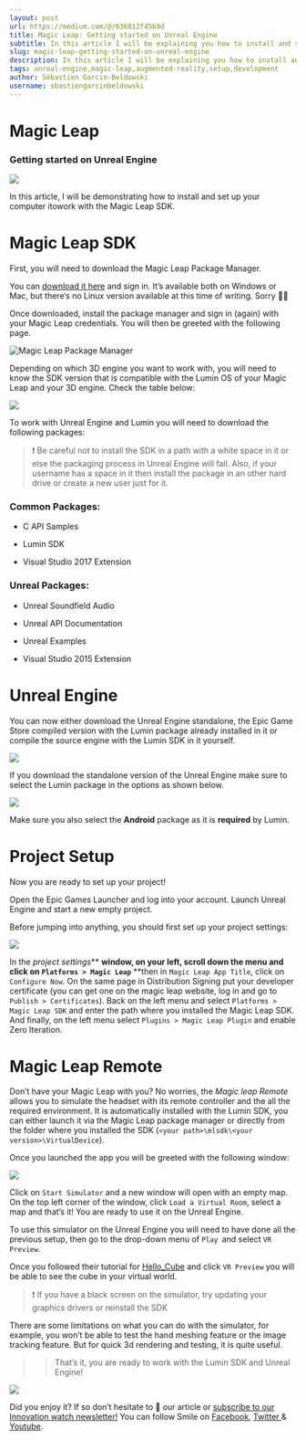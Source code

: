 ```yaml
---
layout: post
url: https://medium.com/@/636812f45b9d
title: Magic Leap: Getting started on Unreal Engine
subtitle: In this article I will be explaining you how to install and setup your computer in order to work with the Magic Leap SDK.
slug: magic-leap-getting-started-on-unreal-engine
description: In this article I will be explaining you how to install and setup your computer in order to work with the Magic Leap SDK.
tags: unreal-engine,magic-leap,augmented-reality,setup,development
author: Sébastien Garcin-Beldowski
username: sbastiengarcinbeldowski
---
```


# Magic Leap

### Getting started on Unreal Engine

![](/assets/images/posts/1*yt2zeFdbx0OKrvwYormYow.jpeg)

In this article, I will be demonstrating how to install and set up your computer itowork with the Magic Leap SDK.

# Magic Leap SDK

First, you will need to download the Magic Leap Package Manager.

You can [download it here](https://creator.magicleap.com/downloads) and sign in. It’s available both on Windows or Mac, but there‘s no Linux version available at this time of writing. Sorry 🤷‍♂️

Once downloaded, install the package manager and sign in (again) with your Magic Leap credentials. You will then be greeted with the following page.

![Magic Leap Package Manager](/assets/images/posts/1*N7KUVjPJQAMFXb7OgkWLRg.png)

Depending on which 3D engine you want to work with, you will need to know the SDK version that is compatible with the Lumin OS of your Magic Leap and your 3D engine. Check the table below:

![](/assets/images/posts/1*vA9Q3GiY-xwXEZ-Muu_wOQ.png)

To work with Unreal Engine and Lumin you will need to download the following packages:

> ❗️ Be careful not to install the SDK in a path with a white space in it or else the packaging process in Unreal Engine will fail. Also, if your username has a space in it then install the package in an other hard drive or create a new user just for it.

### Common Packages:

* C API Samples

* Lumin SDK

* Visual Studio 2017 Extension

### Unreal Packages:

* Unreal Soundfield Audio

* Unreal API Documentation

* Unreal Examples

* Visual Studio 2015 Extension

# Unreal Engine

You can now either download the Unreal Engine standalone, the Epic Game Store compiled version with the Lumin package already installed in it or compile the source engine with the Lumin SDK in it yourself.

![](/assets/images/posts/1*pewwC34p6UQK5kYMyEX5cA.png)

If you download the standalone version of the Unreal Engine make sure to select the Lumin package in the options as shown below.

![](/assets/images/posts/1*LtB0QQYHlvDa3Z0NJxnliw.png)

Make sure you also select the **Android** package as it is **required** by Lumin.

# Project Setup

Now you are ready to set up your project!

Open the Epic Games Launcher and log into your account. Launch Unreal Engine and start a new empty project.

Before jumping into anything, you should first set up your project settings:

![](/assets/images/posts/1*f9Pi6YTC5CCpRnStt4Y78Q.png)

In the *project settings*** **window, on your left, scroll down the menu and click on `Platforms > Magic Leap`** **then in `Magic Leap App Title`, click on `Configure Now`. 
On the same page in Distribution Signing put your developer certificate (you can get one on the magic leap website, log in and go to `Publish > Certificates`).
Back on the left menu and select `Platforms > Magic Leap SDK` and enter the path where you installed the Magic Leap SDK.
And finally, on the left menu select `Plugins > Magic Leap Plugin` and enable Zero Iteration.

# Magic Leap Remote

Don’t have your Magic Leap with you? No worries, the *Magic leap Remote* allows you to simulate the headset with its remote controller and the all the required environment.
It is automatically installed with the Lumin SDK, you can either launch it via the Magic Leap package manager or directly from the folder where you installed the SDK (`<your path>\mlsdk\<your version>\VirtualDevice`).

Once you launched the app you will be greeted with the following window:

![](/assets/images/posts/1*UekYvBNSGQskDezCSYRZrg.png)

Click on `Start Simulator` and a new window will open with an empty map. On the top left corner of the window, click `Load a Virtual Room`, select a map and that’s it! You are ready to use it on the Unreal Engine.

To use this simulator on the Unreal Engine you will need to have done all the previous setup, then go to the drop-down menu of `Play `and select `VR Preview`.

Once you followed their tutorial for [Hello_Cube](https://creator.magicleap.com/learn/guides/hello-cube-unreal-engine) and click `VR Preview` you will be able to see the cube in your virtual world.

> ❗️ If you have a black screen on the simulator, try updating your graphics drivers or reinstall the SDK

There are some limitations on what you can do with the simulator, for example, you won’t be able to test the hand meshing feature or the image tracking feature. But for quick 3d rendering and testing, it is quite useful.

>> That’s it, you are ready to work with the Lumin SDK and Unreal Engine!

![](/assets/images/posts/1*Wn5sW-E8k6E1JZ4-OAPXVA.png)

Did you enjoy it? If so don’t hesitate to 👏 our article or [subscribe to our Innovation watch newsletter!](https://mailchi.mp/c414f1508567/techwatch) You can follow Smile on [Facebook](https://www.facebook.com/smileopensource), [Twitter ](https://www.twitter.com/GroupeSmile)& [Youtube](http://www.youtube.com/user/SmileOpenSource).


